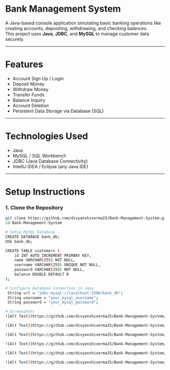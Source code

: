 # Bank Management System 

A Java-based console application simulating basic banking operations like creating accounts, depositing, withdrawing, and checking balances.  
This project uses **Java**, **JDBC**, and **MySQL** to manage customer data securely.

---

# Features

- Account Sign Up / Login
- Deposit Money
- Withdraw Money
- Transfer Funds
- Balance Inquiry
- Account Deletion
- Persistent Data Storage via Database (SQL)

---

# Technologies Used

- Java
- MySQL / SQL Workbench
- JDBC (Java Database Connectivity)
- IntelliJ IDEA / Eclipse (any Java IDE)

---

# Setup Instructions

### 1. Clone the Repository

```bash
git clone https://github.com/divyanshiverma25/Bank-Management-System.git
cd Bank-Management-System

# Setup MySQL Database
CREATE DATABASE bank_db;
USE bank_db;

CREATE TABLE customers (
    id INT AUTO_INCREMENT PRIMARY KEY,
    name VARCHAR(255) NOT NULL,
    username VARCHAR(255) UNIQUE NOT NULL,
    password VARCHAR(255) NOT NULL,
    balance DOUBLE DEFAULT 0
);

# Configure Database Connection in Java
 String url = "jdbc:mysql://localhost:3306/bank_db";
 String username = "your_mysql_username";
 String password = "your_mysql_password";

# Screenshots
![Alt Text](https://github.com/divyanshiverma25/Bank-Management-System/blob/2c7777e02025ed0e2383d45b831a56a5408314ed/login%20.png)

![Alt Text](https://github.com/divyanshiverma25/Bank-Management-System/blob/2c7777e02025ed0e2383d45b831a56a5408314ed/Signup1.png)

![Alt Text](https://github.com/divyanshiverma25/Bank-Management-System/blob/2c7777e02025ed0e2383d45b831a56a5408314ed/Signup2.png)

![Alt Text](https://github.com/divyanshiverma25/Bank-Management-System/blob/2c7777e02025ed0e2383d45b831a56a5408314ed/Signup3.png)

![Alt Text](https://github.com/divyanshiverma25/Bank-Management-System/blob/2c7777e02025ed0e2383d45b831a56a5408314ed/ATM.png)

![Alt Text](https://github.com/divyanshiverma25/Bank-Management-System/blob/2c7777e02025ed0e2383d45b831a56a5408314ed/Deposit.png)










